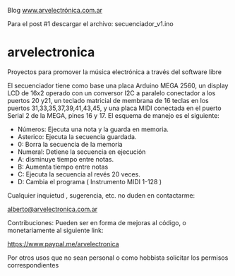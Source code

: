 Blog www.arvelectrónica.com.ar

Para el post #1 descargar el archivo: secuenciador_v1.ino

# arvelectronica
Proyectos para promover la música electrónica a través del software libre

El secuenciador tiene como base una placa Arduino MEGA 2560, un display LCD de 16x2 operado con un conversor I2C a paralelo conectador a los puertos 20 y21, un teclado matricial de membrana de 16 teclas en los puertos 31,33,35,37,39,41,43,45, y una placa MIDI conectada en el puerto Serial 2 de la MEGA, pines 16 y 17. El esquema de manejo es el siguiente:

- Números: Ejecuta una nota y la guarda en memoria.
- Asterico: Ejecuta la secuencia guardada.
- 0: Borra la secuencia de la memoria
- Numeral: Detiene la secuencia en ejecución
- A: disminuye tiempo entre notas.
- B: Aumenta tiempo entre notas
- C: Ejecuta la secuencia al revés 20 veces.
- D: Cambia el programa ( Instrumento MIDI 1-128 )


Cualquier inquietud , sugerencia, etc. no duden en contactarme:

alberto@arvelectronica.com.ar

Contribuciones: Pueden ser en forma de mejoras al código, o monetariamente al siguiente link:

https://www.paypal.me/arvelectronica

Por otros usos que no sean personal o como hobbista solicitar los permisos correspondientes




